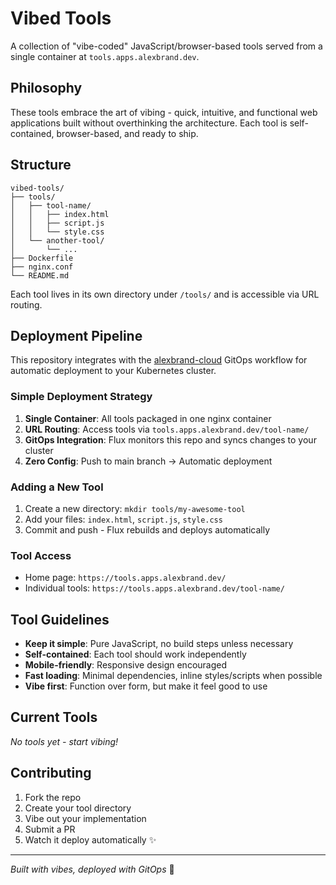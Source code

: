 # Vibed Tools

A collection of "vibe-coded" JavaScript/browser-based tools served from a single container at `tools.apps.alexbrand.dev`.

## Philosophy

These tools embrace the art of vibing - quick, intuitive, and functional web applications built without overthinking the architecture. Each tool is self-contained, browser-based, and ready to ship.

## Structure

```
vibed-tools/
├── tools/
│   ├── tool-name/
│   │   ├── index.html
│   │   ├── script.js
│   │   └── style.css
│   └── another-tool/
│       └── ...
├── Dockerfile
├── nginx.conf
└── README.md
```

Each tool lives in its own directory under `/tools/` and is accessible via URL routing.

## Deployment Pipeline

This repository integrates with the [alexbrand-cloud](https://github.com/alexbrand/alexbrand-cloud) GitOps workflow for automatic deployment to your Kubernetes cluster.

### Simple Deployment Strategy

1. **Single Container**: All tools packaged in one nginx container
2. **URL Routing**: Access tools via `tools.apps.alexbrand.dev/tool-name/`
3. **GitOps Integration**: Flux monitors this repo and syncs changes to your cluster
4. **Zero Config**: Push to main branch → Automatic deployment

### Adding a New Tool

1. Create a new directory: `mkdir tools/my-awesome-tool`
2. Add your files: `index.html`, `script.js`, `style.css`
3. Commit and push - Flux rebuilds and deploys automatically

### Tool Access

- Home page: `https://tools.apps.alexbrand.dev/`
- Individual tools: `https://tools.apps.alexbrand.dev/tool-name/`

## Tool Guidelines

- **Keep it simple**: Pure JavaScript, no build steps unless necessary
- **Self-contained**: Each tool should work independently
- **Mobile-friendly**: Responsive design encouraged
- **Fast loading**: Minimal dependencies, inline styles/scripts when possible
- **Vibe first**: Function over form, but make it feel good to use

## Current Tools

*No tools yet - start vibing!*

## Contributing

1. Fork the repo
2. Create your tool directory
3. Vibe out your implementation
4. Submit a PR
5. Watch it deploy automatically ✨

---

*Built with vibes, deployed with GitOps* 🚀